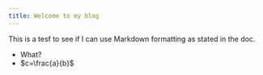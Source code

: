 ```yaml
---
title: Welcome to my blog
---
```


This is a tesf to see if I can use Markdown formatting as stated in the doc.
 - What?
 - $c=\frac{a}{b}$

